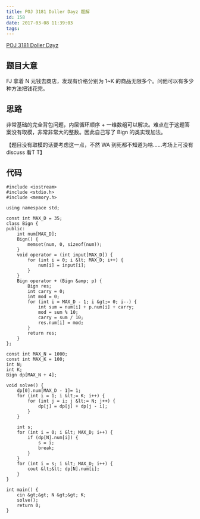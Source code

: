 ```yaml
---
title: POJ 3181 Doller Dayz 题解
id: 158
date: 2017-03-08 11:39:03
tags:
---
```



[POJ 3181 Doller Dayz](http://poj.org/problem?id=3181)


## 题目大意

FJ 拿着 N 元钱去商店，发现有价格分别为 1~K 的商品无限多个。问他可以有多少种方法把钱花完。

## 思路

非常基础的完全背包问题，内层循环顺序 + 一维数组可以解决。难点在于这题答案没有取模，非常非常大的整数。因此自己写了 Bign 的类实现加法。

【题目没有取模的话要考虑这一点，不然 WA 到死都不知道为啥……考场上可没有 discuss 看T T】


<!-- more -->
## 代码
```
#include <iostream>
#include <stdio.h>
#include <memory.h>

using namespace std;

const int MAX_D = 35;
class Bign {
public:
    int num[MAX_D];
    Bign() {
        memset(num, 0, sizeof(num));
    }
    void operator = (int input[MAX_D]) {
        for (int i = 0; i &lt; MAX_D; i++) {
            num[i] = input[i];
        }
    }
    Bign operator + (Bign &amp; p) {
        Bign res;
        int carry = 0;
        int mod = 0;
        for (int i = MAX_D - 1; i &gt;= 0; i--) {
            int sum = num[i] + p.num[i] + carry;
            mod = sum % 10;
            carry = sum / 10; 
            res.num[i] = mod;
        }
        return res;
    }
};

const int MAX_N = 1000;
const int MAX_K = 100;
int N;
int K;
Bign dp[MAX_N + 4];

void solve() {
    dp[0].num[MAX_D - 1]= 1;
    for (int i = 1; i &lt;= K; i++) {
        for (int j = i; j &lt;= N; j++) {
            dp[j] = dp[j] + dp[j - i];
        }
    }

    int s;
    for (int i = 0; i &lt; MAX_D; i++) {
        if (dp[N].num[i]) {
            s = i;
            break;
        } 
    } 
    for (int i = s; i &lt; MAX_D; i++) {
        cout &lt;&lt; dp[N].num[i];
    }
}

int main() {
    cin &gt;&gt; N &gt;&gt; K;
    solve();
    return 0;
}
```

&nbsp;